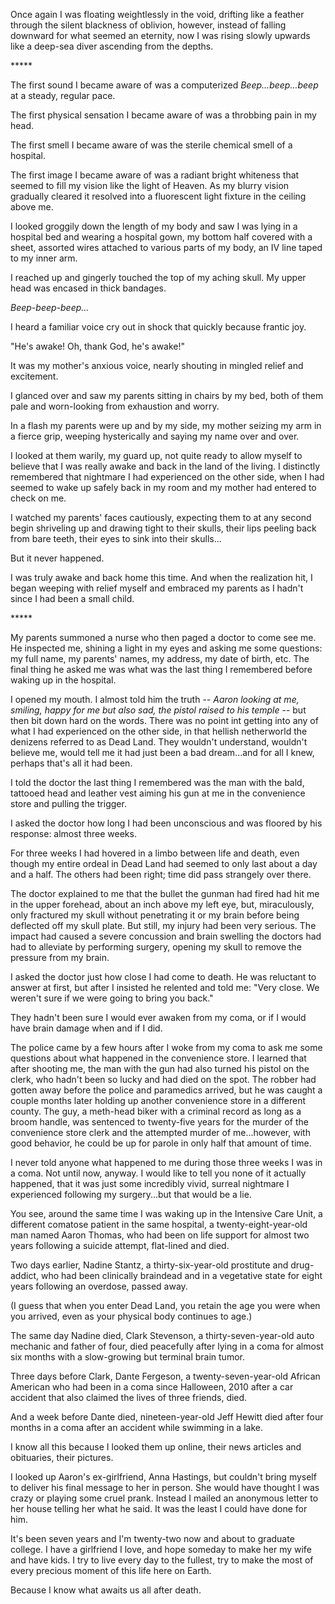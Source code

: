 Once again I was floating weightlessly in the void, drifting like a feather through the silent blackness of oblivion, however, instead of falling downward for what seemed an eternity, now I was rising slowly upwards like a deep-sea diver ascending from the depths.

\*\*\*\*\*

The first sound I became aware of was a computerized *Beep...beep...beep* at a steady, regular pace.

The first physical sensation I became aware of was a throbbing pain in my head.

The first smell I became aware of was the sterile chemical smell of a hospital.

The first image I became aware of was a radiant bright whiteness that seemed to fill my vision like the light of Heaven. As my blurry vision gradually cleared it resolved into a fluorescent light fixture in the ceiling above me.

I looked groggily down the length of my body and saw I was lying in a hospital bed and wearing a hospital gown, my bottom half covered with a sheet, assorted wires attached to various parts of my body, an IV line taped to my inner arm.

I reached up and gingerly touched the top of my aching skull. My upper head was encased in thick bandages.

*Beep-beep-beep...*

I heard a familiar voice cry out in shock that quickly because frantic joy.

"He's awake! Oh, thank God, he's awake!"

It was my mother's anxious voice, nearly shouting in mingled relief and excitement.

I glanced over and saw my parents sitting in chairs by my bed, both of them pale and worn-looking from exhaustion and worry.

In a flash my parents were up and by my side, my mother seizing my arm in a fierce grip, weeping hysterically and saying my name over and over.

I looked at them warily, my guard up, not quite ready to allow myself to believe that I was really awake and back in the land of the living. I distinctly remembered that nightmare I had experienced on the other side, when I had seemed to wake up safely back in my room and my mother had entered to check on me.

I watched my parents' faces cautiously, expecting them to at any second begin shriveling up and drawing tight to their skulls, their lips peeling back from bare teeth, their eyes to sink into their skulls...

But it never happened.

I was truly awake and back home this time. And when the realization hit, I began weeping with relief myself and embraced my parents as I hadn't since I had been a small child.

\*\*\*\*\*

My parents summoned a nurse who then paged a doctor to come see me. He inspected me, shining a light in my eyes and asking me some questions: my full name, my parents' names, my address, my date of birth, etc. The final thing he asked me was what was the last thing I remembered before waking up in the hospital.

I opened my mouth. I almost told him the truth -*- Aaron looking at me, smiling, happy for me but also sad, the pistol raised to his temple* \-- but then bit down hard on the words. There was no point int getting into any of what I had experienced on the other side, in that hellish netherworld the denizens referred to as Dead Land. They wouldn't understand, wouldn't believe me, would tell me it had just been a bad dream...and for all I knew, perhaps that's all it had been.

I told the doctor the last thing I remembered was the man with the bald, tattooed head and leather vest aiming his gun at me in the convenience store and pulling the trigger.

I asked the doctor how long I had been unconscious and was floored by his response: almost three weeks.

For three weeks I had hovered in a limbo between life and death, even though my entire ordeal in Dead Land had seemed to only last about a day and a half. The others had been right; time did pass strangely over there.

The doctor explained to me that the bullet the gunman had fired had hit me in the upper forehead, about an inch above my left eye, but, miraculously, only fractured my skull without penetrating it or my brain before being deflected off my skull plate. But still, my injury had been very serious. The impact had caused a severe concussion and brain swelling the doctors had had to alleviate by performing surgery, opening my skull to remove the pressure from my brain.

I asked the doctor just how close I had come to death. He was reluctant to answer at first, but after I insisted he relented and told me: "Very close. We weren't sure if we were going to bring you back."

They hadn't been sure I would ever awaken from my coma, or if I would have brain damage when and if I did.

The police came by a few hours after I woke from my coma to ask me some questions about what happened in the convenience store. I learned that after shooting me, the man with the gun had also turned his pistol on the clerk, who hadn't been so lucky and had died on the spot. The robber had gotten away before the police and paramedics arrived, but he was caught a couple months later holding up another convenience store in a different county. The guy, a meth-head biker with a criminal record as long as a broom handle, was sentenced to twenty-five years for the murder of the convenience store clerk and the attempted murder of me...however, with good behavior, he could be up for parole in only half that amount of time.

I never told anyone what happened to me during those three weeks I was in a coma. Not until now, anyway. I would like to tell you none of it actually happened, that it was just some incredibly vivid, surreal nightmare I experienced following my surgery...but that would be a lie.

You see, around the same time I was waking up in the Intensive Care Unit, a different comatose patient in the same hospital, a twenty-eight-year-old man named Aaron Thomas, who had been on life support for almost two years following a suicide attempt, flat-lined and died.

Two days earlier, Nadine Stantz, a thirty-six-year-old prostitute and drug-addict, who had been clinically braindead and in a vegetative state for eight years following an overdose, passed away.

(I guess that when you enter Dead Land, you retain the age you were when you arrived, even as your physical body continues to age.)

The same day Nadine died, Clark Stevenson, a thirty-seven-year-old auto mechanic and father of four, died peacefully after lying in a coma for almost six months with a slow-growing but terminal brain tumor.

Three days before Clark, Dante Fergeson, a twenty-seven-year-old African American who had been in a coma since Halloween, 2010 after a car accident that also claimed the lives of three friends, died.

And a week before Dante died, nineteen-year-old Jeff Hewitt died after four months in a coma after an accident while swimming in a lake.

I know all this because I looked them up online, their news articles and obituaries, their pictures.

I looked up Aaron's ex-girlfriend, Anna Hastings, but couldn't bring myself to deliver his final message to her in person. She would have thought I was crazy or playing some cruel prank. Instead I mailed an anonymous letter to her house telling her what he said. It was the least I could have done for him.

It's been seven years and I'm twenty-two now and about to graduate college. I have a girlfriend I love, and hope someday to make her my wife and have kids. I try to live every day to the fullest, try to make the most of every precious moment of this life here on Earth.

Because I know what awaits us all after death.